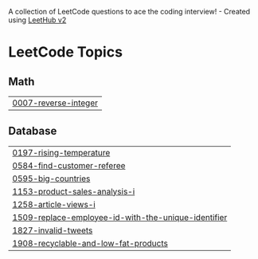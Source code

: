 A collection of LeetCode questions to ace the coding interview! - Created using [LeetHub v2](https://github.com/arunbhardwaj/LeetHub-2.0)
<!---LeetCode Topics Start-->
# LeetCode Topics
## Math
|  |
| ------- |
| [0007-reverse-integer](https://github.com/Kratos956/leetcode-daily-tracker/tree/master/0007-reverse-integer) |
## Database
|  |
| ------- |
| [0197-rising-temperature](https://github.com/Kratos956/leetcode-daily-tracker/tree/master/0197-rising-temperature) |
| [0584-find-customer-referee](https://github.com/Kratos956/leetcode-daily-tracker/tree/master/0584-find-customer-referee) |
| [0595-big-countries](https://github.com/Kratos956/leetcode-daily-tracker/tree/master/0595-big-countries) |
| [1153-product-sales-analysis-i](https://github.com/Kratos956/leetcode-daily-tracker/tree/master/1153-product-sales-analysis-i) |
| [1258-article-views-i](https://github.com/Kratos956/leetcode-daily-tracker/tree/master/1258-article-views-i) |
| [1509-replace-employee-id-with-the-unique-identifier](https://github.com/Kratos956/leetcode-daily-tracker/tree/master/1509-replace-employee-id-with-the-unique-identifier) |
| [1827-invalid-tweets](https://github.com/Kratos956/leetcode-daily-tracker/tree/master/1827-invalid-tweets) |
| [1908-recyclable-and-low-fat-products](https://github.com/Kratos956/leetcode-daily-tracker/tree/master/1908-recyclable-and-low-fat-products) |
<!---LeetCode Topics End-->